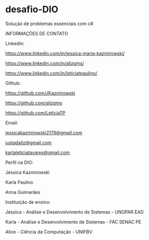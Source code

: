 # desafio-DIO
Solução de problemas essenciais com c#

iNFORMAÇÕES DE CONTATO

Linkedin:

https://www.linkedin.com/in/jessica-maria-kazmirowski/

https://www.linkedin.com/in/alizgms/

https://www.linkedin.com/in/leticiatpaulino/


Github:

https://github.com/JKazmirowski

https://github.com/alizgms

https://github.com/LeticiaTP


Email:

jessicakazmirowski2179@gmail.com

justadaliz@gmail.com 

karlaleticiatavares@gmail.com


Perfil na DIO: 

Jéssica Kazmirowski

Karla Paulino

Anna Guimarães

Instituição de ensino:

Jéssica - Análise e Desenvolvimento de Sistemas - UNOPAR EAD

Karla - Análise e Desenvolvimento de Sistemas - FAC SENAC PE

Alice - Ciência da Computação - UNIFBV
